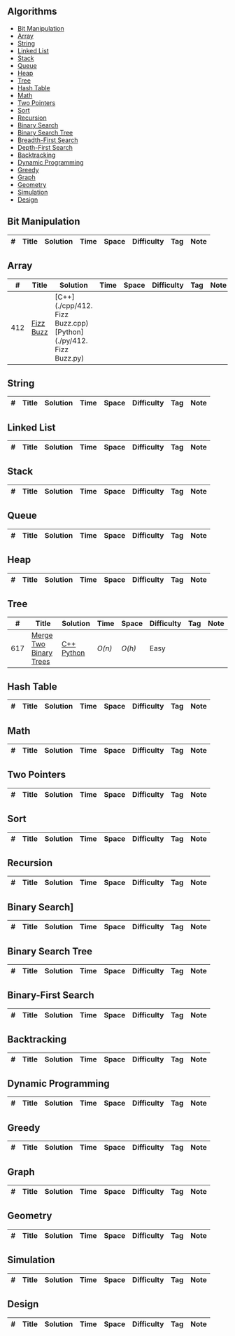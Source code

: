 ## Algorithms
* [Bit Manipulation](https://github.com/CodingBoO/LeetCode#bit-manipulation)
* [Array](https://github.com/CodingBoO/LeetCode#array)
* [String](https://github.com/CodingBoO/LeetCode#string)
* [Linked List](https://github.com/CodingBoO/LeetCode#linked-list)
* [Stack](https://github.com/CodingBoO/LeetCode#stack)
* [Queue](https://github.com/CodingBoO/LeetCode#queue)
* [Heap](https://github.com/CodingBoO/LeetCode#heap)
* [Tree](https://github.com/CodingBoO/LeetCode#tree)
* [Hash Table](https://github.com/CodingBoO/LeetCode#hash-table)
* [Math](https://github.com/CodingBoO/LeetCode#math)
* [Two Pointers](https://github.com/CodingBoO/LeetCode#two-pointers)
* [Sort](https://github.com/CodingBoO/LeetCode#sort)
* [Recursion](https://github.com/CodingBoO/LeetCode#recursion)
* [Binary Search](https://github.com/CodingBoO/LeetCode#binary-search)
* [Binary Search Tree](https://github.com/CodingBoO/LeetCode#binary-search-tree)
* [Breadth-First Search](https://github.com/CodingBoO/LeetCode#breadth-first-search)
* [Depth-First Search](https://github.com/CodingBoO/LeetCode#depth-first-search)
* [Backtracking](https://github.com/CodingBoO/LeetCode#backtracking)
* [Dynamic Programming](https://github.com/CodingBoO/LeetCode#dynamic-programming)
* [Greedy](https://github.com/CodingBoO/LeetCode#greedy)
* [Graph](https://github.com/CodingBoO/LeetCode#graph)
* [Geometry](https://github.com/CodingBoO/LeetCode#geometry)
* [Simulation](https://github.com/CodingBoO/LeetCode#simulation)
* [Design](https://github.com/CodingBoO/LeetCode#design)


## Bit Manipulation 
|  #  | Title           |  Solution       |  Time           | Space           | Difficulty    | Tag          | Note| 
|-----|---------------- | --------------- | --------------- | --------------- | ------------- |--------------|-----|

## Array
|  #  | Title           |  Solution       |  Time           | Space           | Difficulty    | Tag          | Note| 
|-----|---------------- | --------------- | --------------- | --------------- | ------------- |--------------|-----|
412 |[Fizz Buzz](https://leetcode.com/problems/fizz-buzz/description/)| [C++](./cpp/412. Fizz Buzz.cpp) [Python](./py/412. Fizz Buzz.py)|
## String
|  #  | Title           |  Solution       |  Time           | Space           | Difficulty    | Tag          | Note| 
|-----|---------------- | --------------- | --------------- | --------------- | ------------- |--------------|-----|

## Linked List
|  #  | Title           |  Solution       |  Time           | Space           | Difficulty    | Tag          | Note| 
|-----|---------------- | --------------- | --------------- | --------------- | ------------- |--------------|-----|

## Stack
|  #  | Title           |  Solution       |  Time           | Space           | Difficulty    | Tag          | Note| 
|-----|---------------- | --------------- | --------------- | --------------- | ------------- |--------------|-----|

## Queue
|  #  | Title           |  Solution       |  Time           | Space           | Difficulty    | Tag          | Note| 
|-----|---------------- | --------------- | --------------- | --------------- | ------------- |--------------|-----|

## Heap
|  #  | Title           |  Solution       |  Time           | Space           | Difficulty    | Tag          | Note| 
|-----|---------------- | --------------- | --------------- | --------------- | ------------- |--------------|-----|

## Tree
|  #  | Title           |  Solution       |  Time           | Space           | Difficulty    | Tag          | Note| 
|-----|---------------- | --------------- | --------------- | --------------- | ------------- |--------------|-----|
617 |[Merge Two Binary Trees](https://leetcode.com/problems/merge-two-binary-trees/)| [C++](./cpp/617.merge-two-binary-trees.cpp) [Python](./Python/merge-two-binary-trees.py)| _O(n)_ | _O(h)_ | Easy | | |

## Hash Table
|  #  | Title           |  Solution       |  Time           | Space           | Difficulty    | Tag          | Note| 
|-----|---------------- | --------------- | --------------- | --------------- | ------------- |--------------|-----|

## Math
|  #  | Title           |  Solution       |  Time           | Space           | Difficulty    | Tag          | Note| 
|-----|---------------- | --------------- | --------------- | --------------- | ------------- |--------------|-----|

## Two Pointers
|  #  | Title           |  Solution       |  Time           | Space           | Difficulty    | Tag          | Note| 
|-----|---------------- | --------------- | --------------- | --------------- | ------------- |--------------|-----|

## Sort
|  #  | Title           |  Solution       |  Time           | Space           | Difficulty    | Tag          | Note| 
|-----|---------------- | --------------- | --------------- | --------------- | ------------- |--------------|-----|

## Recursion
|  #  | Title           |  Solution       |  Time           | Space           | Difficulty    | Tag          | Note| 
|-----|---------------- | --------------- | --------------- | --------------- | ------------- |--------------|-----|

## Binary Search]
|  #  | Title           |  Solution       |  Time           | Space           | Difficulty    | Tag          | Note| 
|-----|---------------- | --------------- | --------------- | --------------- | ------------- |--------------|-----|

## Binary Search Tree
|  #  | Title           |  Solution       |  Time           | Space           | Difficulty    | Tag          | Note| 
|-----|---------------- | --------------- | --------------- | --------------- | ------------- |--------------|-----|

## Binary-First Search
|  #  | Title           |  Solution       |  Time           | Space           | Difficulty    | Tag          | Note| 
|-----|---------------- | --------------- | --------------- | --------------- | ------------- |--------------|-----|

## Backtracking
|  #  | Title           |  Solution       |  Time           | Space           | Difficulty    | Tag          | Note| 
|-----|---------------- | --------------- | --------------- | --------------- | ------------- |--------------|-----|

## Dynamic Programming
|  #  | Title           |  Solution       |  Time           | Space           | Difficulty    | Tag          | Note| 
|-----|---------------- | --------------- | --------------- | --------------- | ------------- |--------------|-----|

## Greedy
|  #  | Title           |  Solution       |  Time           | Space           | Difficulty    | Tag          | Note| 
|-----|---------------- | --------------- | --------------- | --------------- | ------------- |--------------|-----|

## Graph
|  #  | Title           |  Solution       |  Time           | Space           | Difficulty    | Tag          | Note| 
|-----|---------------- | --------------- | --------------- | --------------- | ------------- |--------------|-----|

## Geometry
|  #  | Title           |  Solution       |  Time           | Space           | Difficulty    | Tag          | Note| 
|-----|---------------- | --------------- | --------------- | --------------- | ------------- |--------------|-----|

## Simulation
|  #  | Title           |  Solution       |  Time           | Space           | Difficulty    | Tag          | Note| 
|-----|---------------- | --------------- | --------------- | --------------- | ------------- |--------------|-----|

## Design
|  #  | Title           |  Solution       |  Time           | Space           | Difficulty    | Tag          | Note| 
|-----|---------------- | --------------- | --------------- | --------------- | ------------- |--------------|-----|